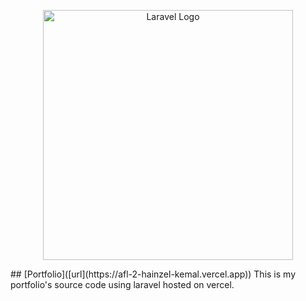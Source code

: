 <p align="center"><a href="https://laravel.com" target="_blank"><img src="https://raw.githubusercontent.com/laravel/art/master/logo-lockup/5%20SVG/2%20CMYK/1%20Full%20Color/laravel-logolockup-cmyk-red.svg" width="400" alt="Laravel Logo"></a></p>
## [Portfolio]([url](https://afl-2-hainzel-kemal.vercel.app))
This is my portfolio's source code using laravel hosted on vercel.
